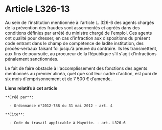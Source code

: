 # Article L326-13

Au sein de l'institution mentionnée à l'article L. 326-6 des agents chargés de la prévention des fraudes sont assermentés et
agréés dans des conditions définies par arrêté du ministre chargé de l'emploi. Ces agents ont qualité pour dresser, en cas
d'infraction aux dispositions du présent code entrant dans le champ de compétence de ladite institution, des procès-verbaux
faisant foi jusqu'à preuve du contraire. Ils les transmettent, aux fins de poursuite, au procureur de la République s'il
s'agit d'infractions pénalement sanctionnées. 

Le fait de faire obstacle à l'accomplissement des fonctions des agents mentionnés au premier alinéa, quel que soit leur cadre
d'action, est puni de six mois d'emprisonnement et de 7 500 € d'amende.

**Liens relatifs à cet article**

	**Créé par**:

	  - Ordonnance n°2012-788 du 31 mai 2012 - art. 4

	**Cite**:

	  - Code du travail applicable à Mayotte. - art. L326-6

